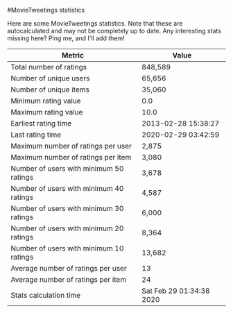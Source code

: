 #MovieTweetings statistics

Here are some MovieTweetings statistics. Note that these are autocalculated and may not be completely up to date. Any interesting stats missing here? Ping me, and I'll add them!

Metric | Value
--- | ---
Total number of ratings                 | 848,589
Number of unique users                  | 65,656
Number of unique items                  | 35,060
Minimum rating value                    | 0.0
Maximum rating value                    | 10.0
Earliest rating time                    | 2013-02-28 15:38:27
Last rating time                        | 2020-02-29 03:42:59
Maximum number of ratings per user      | 2,875
Maximum number of ratings per item      | 3,080
Number of users with minimum 50 ratings | 3,678
Number of users with minimum 40 ratings | 4,587
Number of users with minimum 30 ratings | 6,000
Number of users with minimum 20 ratings | 8,364
Number of users with minimum 10 ratings | 13,682
Average number of ratings per user      | 13
Average number of ratings per item      | 24
Stats calculation time                  | Sat Feb 29 01:34:38 2020

